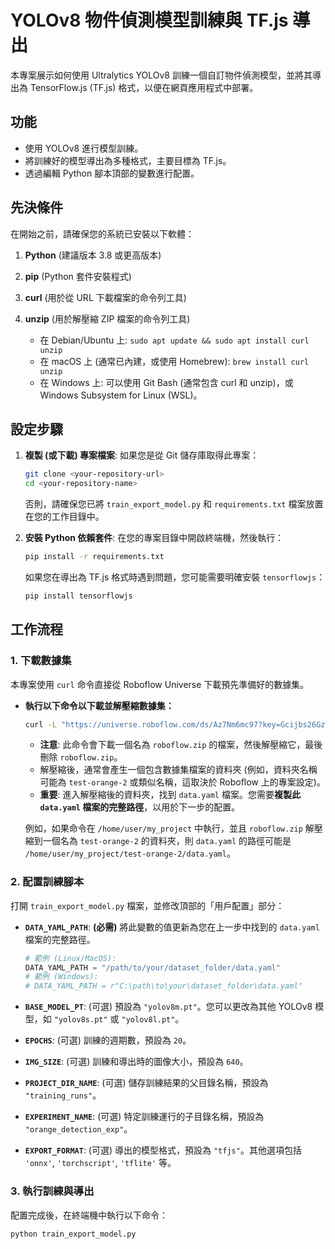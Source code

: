 # YOLOv8 物件偵測模型訓練與 TF.js 導出

本專案展示如何使用 Ultralytics YOLOv8 訓練一個自訂物件偵測模型，並將其導出為 TensorFlow.js (TF.js) 格式，以便在網頁應用程式中部署。

## 功能

*   使用 YOLOv8 進行模型訓練。
*   將訓練好的模型導出為多種格式，主要目標為 TF.js。
*   透過編輯 Python 腳本頂部的變數進行配置。

## 先決條件

在開始之前，請確保您的系統已安裝以下軟體：

1.  **Python** (建議版本 3.8 或更高版本)
2.  **pip** (Python 套件安裝程式)
3.  **curl** (用於從 URL 下載檔案的命令列工具)
4.  **unzip** (用於解壓縮 ZIP 檔案的命令列工具)

    *   在 Debian/Ubuntu 上: `sudo apt update && sudo apt install curl unzip`
    *   在 macOS 上 (通常已內建，或使用 Homebrew): `brew install curl unzip`
    *   在 Windows 上: 可以使用 Git Bash (通常包含 curl 和 unzip)，或 Windows Subsystem for Linux (WSL)。

## 設定步驟

1.  **複製 (或下載) 專案檔案**:
    如果您是從 Git 儲存庫取得此專案：
    ```bash
    git clone <your-repository-url>
    cd <your-repository-name>
    ```
    否則，請確保您已將 `train_export_model.py` 和 `requirements.txt` 檔案放置在您的工作目錄中。

2.  **安裝 Python 依賴套件**:
    在您的專案目錄中開啟終端機，然後執行：
    ```bash
    pip install -r requirements.txt
    ```
    如果您在導出為 TF.js 格式時遇到問題，您可能需要明確安裝 `tensorflowjs`：
    ```bash
    pip install tensorflowjs
    ```

## 工作流程

### 1. 下載數據集

本專案使用 `curl` 命令直接從 Roboflow Universe 下載預先準備好的數據集。

*   **執行以下命令以下載並解壓縮數據集：**
    ```bash
    curl -L "https://universe.roboflow.com/ds/Az7Nm6mc97?key=Gcijbs26Gz" > roboflow.zip; unzip roboflow.zip; rm roboflow.zip
    ```
    *   **注意**: 此命令會下載一個名為 `roboflow.zip` 的檔案，然後解壓縮它，最後刪除 `roboflow.zip`。
    *   解壓縮後，通常會產生一個包含數據集檔案的資料夾 (例如，資料夾名稱可能為 `test-orange-2` 或類似名稱，這取決於 Roboflow 上的專案設定)。
    *   **重要**: 進入解壓縮後的資料夾，找到 `data.yaml` 檔案。您需要**複製此 `data.yaml` 檔案的完整路徑**，以用於下一步的配置。

    例如，如果命令在 `/home/user/my_project` 中執行，並且 `roboflow.zip` 解壓縮到一個名為 `test-orange-2` 的資料夾，則 `data.yaml` 的路徑可能是 `/home/user/my_project/test-orange-2/data.yaml`。

### 2. 配置訓練腳本

打開 `train_export_model.py` 檔案，並修改頂部的「用戶配置」部分：

*   **`DATA_YAML_PATH`**: **(必需)** 將此變數的值更新為您在上一步中找到的 `data.yaml` 檔案的完整路徑。
    ```python
    # 範例 (Linux/MacOS):
    DATA_YAML_PATH = "/path/to/your/dataset_folder/data.yaml"
    # 範例 (Windows):
    # DATA_YAML_PATH = r"C:\path\to\your\dataset_folder\data.yaml"
    ```

*   **`BASE_MODEL_PT`**: (可選) 預設為 `"yolov8m.pt"`。您可以更改為其他 YOLOv8 模型，如 `"yolov8s.pt"` 或 `"yolov8l.pt"`。
*   **`EPOCHS`**: (可選) 訓練的週期數，預設為 `20`。
*   **`IMG_SIZE`**: (可選) 訓練和導出時的圖像大小，預設為 `640`。
*   **`PROJECT_DIR_NAME`**: (可選) 儲存訓練結果的父目錄名稱，預設為 `"training_runs"`。
*   **`EXPERIMENT_NAME`**: (可選) 特定訓練運行的子目錄名稱，預設為 `"orange_detection_exp"`。
*   **`EXPORT_FORMAT`**: (可選) 導出的模型格式，預設為 `"tfjs"`。其他選項包括 `'onnx'`, `'torchscript'`, `'tflite'` 等。

### 3. 執行訓練與導出

配置完成後，在終端機中執行以下命令：

```bash
python train_export_model.py
